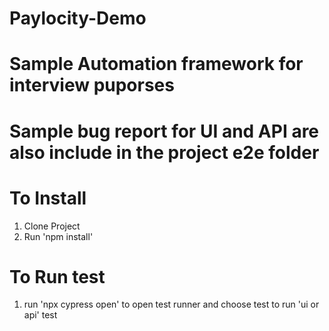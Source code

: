 # Paylocity-Demo

# Sample Automation framework for interview puporses
# Sample bug report for UI and API are also include in the project e2e folder

# To Install
1. Clone Project
2. Run 'npm install'

# To Run test
1. run 'npx cypress open' to open test runner and choose test to run 'ui or api' test
